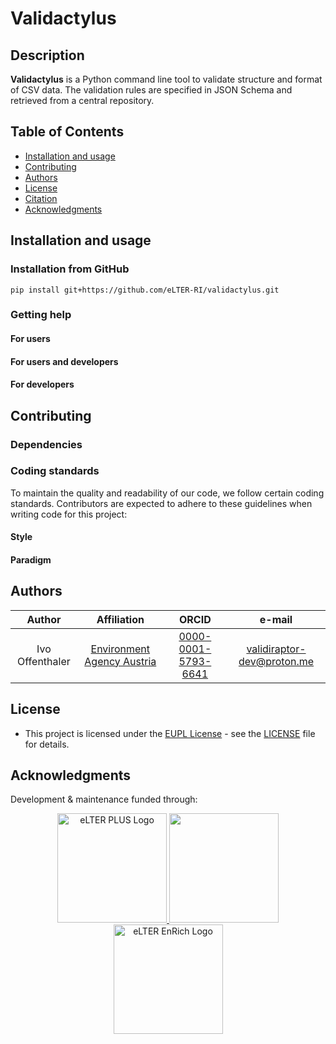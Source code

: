 
# Validactylus

## Description

**Validactylus** is a Python command line tool to validate structure and format
of CSV data. The validation rules are specified in JSON Schema and
retrieved from a central repository.

## Table of Contents

- [Installation and usage](#installation-and-usage)
  <!---   [Data standards](#data-standards)
  -   [File naming nomenclature](#file-naming-nomenclature)
  -   [Reproducibility](#reproducibility)
  -->
- [Contributing](#contributing)
- [Authors](#authors)
- [License](#license)
- [Citation](#citation)
- [Acknowledgments](#acknowledgments)

## Installation and usage

### Installation from GitHub

```
pip install git+https://github.com/eLTER-RI/validactylus.git
```


### Getting help

#### For users


#### For users and developers


#### For developers


## Contributing

### Dependencies


### Coding standards

To maintain the quality and readability of our code, we follow certain
coding standards. Contributors are expected to adhere to these
guidelines when writing code for this project:

#### Style


#### Paradigm


<!-- general advice for contributors, include in README ?
&#10;### Tools for enforcing style
&#10;-   R packages to support styling (and other code checks) are
    [`lintr`](https://lintr.r-lib.org/) or
    [`styler`](https://styler.r-lib.org/). RStudio and other
    popular code editors also offer R-specific linting modes/plugins.
&#10;## Data standards
&#10;This project adheres to eLTER data standards. Please ensure all data
complies with these standards (*e. g. by using this package*)
    and is deposited appropriately in
[Zenodo](https://zenodo.org/communities/elter) or
[B2SHARE](https://b2share.eudat.eu/communities/LTER) repositories as per
eLTER community guidelines.
&#10;
&#10;## File naming nomenclature
&#10;To ensure clarity and ease of access for all contributors, please adhere
to the following file naming conventions:
&#10;-   Use descriptive names that reflect the content or purpose of the
    file.
-   Use underscores (\_) to separate different elements of R source file names
    (`awesome_function.R`) as well as to denote spaces within
    an element (`my_important_dataframe`)
-   Keep file names concise, avoiding unnecessary abbreviations while
    maintaining sufficient detail. 
    [Here's how to name R source files](https://r-pkgs.org/code.html#sec-code-organising)
&#10;
## Reproducibility
&#10;Ensure the reproducibility of your work by:
&#10;-   Providing detailed descriptions of methods and protocols in the
    documentation.
-   Including version-controlled source code for all scripts and
    analysis workflows.
-   Specifying versions and sources of external libraries and tools
    used.
-   Sharing raw data and processed results in accessible, referenced
    data repositories with clear metadata.
-   Documenting any deviations from the expected protocols.
&#10;## Contributing
&#10;The repository should have clear instructions on how to contribute to
the project. This should include different files with clear
instructions. To do so, add a folder named `.github` on the project
root. In this folder you should add the following files:
&#10;-   `CONTRIBUTING.md`
-   `CODE_OF_CONDUCT.md`
-   `PULL_REQUEST_TEMPLATE.md`
-   `ISSUE_TEMPLATE.md`
-   `BUG_REPORT.md`
-   `FEATURE_REQUEST.md`
&#10;
end general dev advice  -->

## Authors

|     Author      |                       Affiliation                       |                            ORCID                             |            e-mail            |
|:---------------:|:-------------------------------------------------------:|:------------------------------------------------------------:|:----------------------------:|
| Ivo Offenthaler | [Environment Agency Austria](https://ror.org/013vyke20) | [0000-0001-5793-6641](https://orcid.org/0000-0001-5793-6641) | <validiraptor-dev@proton.me> |

## License

- This project is licensed under the [EUPL License](https://eupl.eu/) -
  see the [LICENSE](LICENSE) file for details.

## Acknowledgments

Development & maintenance funded through:

<p align="center">
<a href="https://elter-ri.eu/elter-ppp">
<img src="man/figures/eLTER-IMAGE-PPP_logo-v01.svg" alt="eLTER PLUS Logo" width="175" height="auto"/>
</a> <a href="https://elter-ri.eu/elter-plus">
<img src="man/figures/eLTER-IMAGE-PLUS_logo-v01.svg" width="175" height="auto"/>
</a> <a href="https://elter-ri.eu/elter-enrich">
<img src="man/figures/eLTER-IMAGE-EnRich_logo-v01.svg" alt="eLTER EnRich Logo" width="175" height="auto"/>
</a>
</p>
